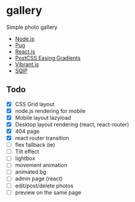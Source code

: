 # gallery
Simple photo gallery


* [Node.js](https://nodejs.org/)
* [Pug](https://pugjs.org/api/getting-started.html)
* [React.js](https://reactjs.org/)
* [PostCSS Easing Gradients](https://github.com/larsenwork/postcss-easing-gradients)
* [Vibrant.js](https://jariz.github.io/vibrant.js/)
* [SQIP](https://github.com/technopagan/sqip)


## Todo
- [x] CSS Grid layout
- [x] node.js rendering for mobile
- [x] Mobile layout lazyload
- [x] Desktop layout rendering (react, react-router)
- [x] 404 page
- [x] react router transition
- [ ] flex fallback (ie)
- [ ] Tilt effect
- [ ] lightbox
- [ ] movement animation
- [ ] animated bg
- [ ] admin page (react)
- [ ] edit/post/delete photos
- [ ] preview on the same page